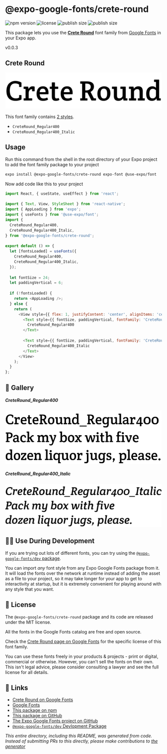 # @expo-google-fonts/crete-round

![npm version](https://flat.badgen.net/npm/v/@expo-google-fonts/crete-round)
![license](https://flat.badgen.net/github/license/expo/google-fonts)
![publish size](https://flat.badgen.net/packagephobia/install/@expo-google-fonts/crete-round)
![publish size](https://flat.badgen.net/packagephobia/publish/@expo-google-fonts/crete-round)

This package lets you use the [**Crete Round**](https://fonts.google.com/specimen/Crete+Round) font family from [Google Fonts](https://fonts.google.com/) in your Expo app.

v0.0.3

## Crete Round

![Crete Round](./font-family.png)

This font family contains [2 styles](#-gallery).

- `CreteRound_Regular400`
- `CreteRound_Regular400_Italic`

## Usage

Run this command from the shell in the root directory of your Expo project to add the font family package to your project
```sh
expo install @expo-google-fonts/crete-round expo-font @use-expo/font
```

Now add code like this to your project
```js
import React, { useState, useEffect } from 'react';

import { Text, View, StyleSheet } from 'react-native';
import { AppLoading } from 'expo';
import { useFonts } from '@use-expo/font';
import {
  CreteRound_Regular400,
  CreteRound_Regular400_Italic,
} from '@expo-google-fonts/crete-round';

export default () => {
  let [fontsLoaded] = useFonts({
    CreteRound_Regular400,
    CreteRound_Regular400_Italic,
  });

  let fontSize = 24;
  let paddingVertical = 6;

  if (!fontsLoaded) {
    return <AppLoading />;
  } else {
    return (
      <View style={{ flex: 1, justifyContent: 'center', alignItems: 'center' }}>
        <Text style={{ fontSize, paddingVertical, fontFamily: 'CreteRound_Regular400' }}>
          CreteRound_Regular400
        </Text>

        <Text style={{ fontSize, paddingVertical, fontFamily: 'CreteRound_Regular400_Italic' }}>
          CreteRound_Regular400_Italic
        </Text>
      </View>
    );
  }
};

```

## 🔡 Gallery

##### CreteRound_Regular400
![CreteRound_Regular400](./62fbd9c68fa6485a1a4fde14a03ed6a5268f26365fff7614e5704531390f0363.ttf.png)

##### CreteRound_Regular400_Italic
![CreteRound_Regular400_Italic](./c8e915bc50126a1af673b8fbd3181aa9f8eac78545ec1b8d827ac5bac66b5cc5.ttf.png)


## 👩‍💻 Use During Development

If you are trying out lots of different fonts, you can try using the [`@expo-google-fonts/dev` package](https://github.com/expo/google-fonts/tree/master/font-packages/dev#readme).

You can import *any* font style from any Expo Google Fonts package from it. It will load the fonts
over the network at runtime instead of adding the asset as a file to your project, so it may take longer
for your app to get to interactivity at startup, but it is extremely convenient
for playing around with any style that you want.

## 📖 License

The `@expo-google-fonts/crete-round` package and its code are released under the MIT license.

All the fonts in the Google Fonts catalog are free and open source.

Check the [Crete Round page on Google Fonts](https://fonts.google.com/specimen/Crete+Round) for the specific license of this font family.

You can use these fonts freely in your products & projects - print or digital, commercial or otherwise. However, you can't sell the fonts on their own. This isn't legal advice, please consider consulting a lawyer and see the full license for all details.

## 🔗 Links

- [Crete Round on Google Fonts](https://fonts.google.com/specimen/Crete+Round)
- [Google Fonts](https://fonts.google.com/)
- [This package on npm](https://www.npmjs.com/package/@expo-google-fonts/crete-round)
- [This package on GitHub](https://github.com/expo/google-fonts/tree/master/font-packages/crete-round)
- [The Expo Google Fonts project on GitHub](https://github.com/expo/google-fonts)
- [`@expo-google-fonts/dev` Devlopment Package](https://github.com/expo/google-fonts/tree/master/font-packages/dev)


*This entire directory, including this README, was generated from code. Instead of submitting PRs to this directly, please make contributions to [the generator](https://github.com/expo/google-fonts/tree/master/packages/generator)*
